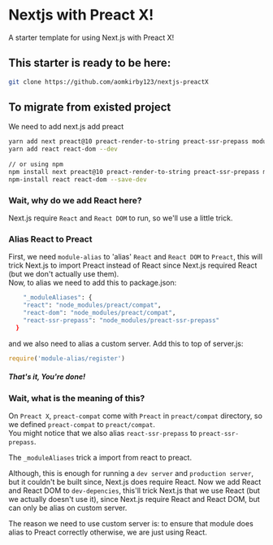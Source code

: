 # Nextjs with Preact X!
A starter template for using Next.js with Preact X!

## This starter is ready to be here:
```bash
git clone https://github.com/aomkirby123/nextjs-preactX
```

## To migrate from existed project
We need to add next.js add preact

```bash
yarn add next preact@10 preact-render-to-string preact-ssr-prepass module-alias
yarn add react react-dom --dev
  
// or using npm
npm install next preact@10 preact-render-to-string preact-ssr-prepass module-alias
npm-install react react-dom --save-dev
```

### Wait, why do we add React here?
Next.js require `React` and `React DOM` to run, so we'll use a little trick.
  
### Alias React to Preact
First, we need `module-alias` to 'alias' `React` and `React DOM` to `Preact`, this will trick Next.js to import Preact instead of React since Next.js required React (but we don't actually use them).  
Now, to alias we need to add this to package.json:
```bash
    "_moduleAliases": {
    "react": "node_modules/preact/compat",
    "react-dom": "node_modules/preact/compat",
    "react-ssr-prepass": "node_modules/preact-ssr-prepass"
  }
```
and we also need to alias a custom server. Add this to top of server.js:
```javascript
require('module-alias/register')
```

##### That's it, You're done!

### Wait, what is the meaning of this?
On `Preact X`, `preact-compat` come with `Preact` in `preact/compat` directory, so we defined `preact-compat` to `preact/compat`.  
You might notice that we also alias `react-ssr-prepass` to `preact-ssr-prepass`.
  
The `_moduleAliases` trick a import from react to preact.
  
Although, this is enough for running a `dev server` and `production server`, but it couldn't be built since, Next.js does require React.
Now we add React and React DOM to `dev-depencies`, this'll trick Next.js that we use React (but we actually doesn't use it), since Next.js require React and React DOM, but can only be alias on custom server.
  
The reason we need to use custom server is: to ensure that module does alias to Preact correctly otherwise, we are just using React.
